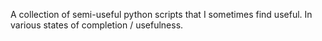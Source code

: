 A collection of semi-useful python scripts that I sometimes find
useful. In various states of completion / usefulness.
